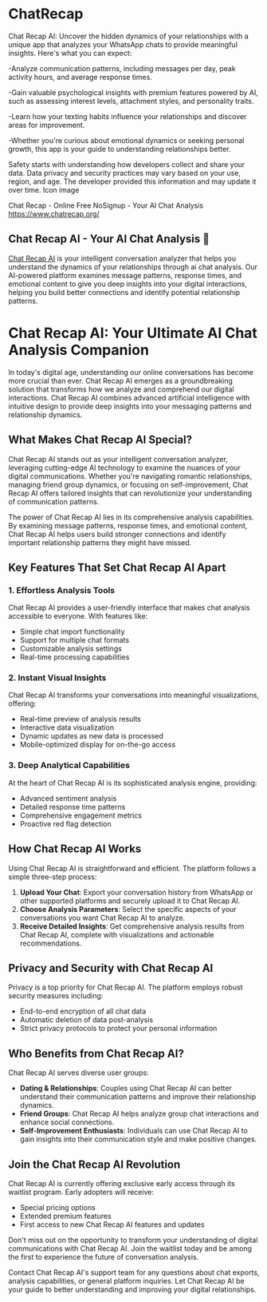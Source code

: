 # ChatRecap
Chat Recap AI: Uncover the hidden dynamics of your relationships with a unique app that analyzes your WhatsApp chats to provide meaningful insights. Here's what you can expect:

-Analyze communication patterns, including messages per day, peak activity hours, and average response times.

-Gain valuable psychological insights with premium features powered by AI, such as assessing interest levels, attachment styles, and personality traits.

-Learn how your texting habits influence your relationships and discover areas for improvement.

-Whether you're curious about emotional dynamics or seeking personal growth, this app is your guide to understanding relationships better.


Safety starts with understanding how developers collect and share your data. Data privacy and security practices may vary based on your use, region, and age. The developer provided this information and may update it over time.
Icon image


Chat Recap  - Online Free NoSignup - Your AI Chat Analysis https://www.chatrecap.org/

## Chat Recap AI - Your AI Chat Analysis 💌

[Chat Recap AI]([https://chatrecapai.org](https://www.chatrecap.org/)) is your intelligent conversation analyzer that helps you understand the dynamics of your relationships through ai chat analysis. Our AI-powered platform examines message patterns, response times, and emotional content to give you deep insights into your digital interactions, helping you build better connections and identify potential relationship patterns.

# Chat Recap AI: Your Ultimate AI Chat Analysis Companion

In today's digital age, understanding our online conversations has become more crucial than ever. Chat Recap AI emerges as a groundbreaking solution that transforms how we analyze and comprehend our digital interactions. Chat Recap AI combines advanced artificial intelligence with intuitive design to provide deep insights into your messaging patterns and relationship dynamics.

## What Makes Chat Recap AI Special?

Chat Recap AI stands out as your intelligent conversation analyzer, leveraging cutting-edge AI technology to examine the nuances of your digital communications. Whether you're navigating romantic relationships, managing friend group dynamics, or focusing on self-improvement, Chat Recap AI offers tailored insights that can revolutionize your understanding of communication patterns.

The power of Chat Recap AI lies in its comprehensive analysis capabilities. By examining message patterns, response times, and emotional content, Chat Recap AI helps users build stronger connections and identify important relationship patterns they might have missed.

## Key Features That Set Chat Recap AI Apart

### 1. Effortless Analysis Tools
Chat Recap AI provides a user-friendly interface that makes chat analysis accessible to everyone. With features like:
- Simple chat import functionality
- Support for multiple chat formats
- Customizable analysis settings
- Real-time processing capabilities

### 2. Instant Visual Insights
Chat Recap AI transforms your conversations into meaningful visualizations, offering:
- Real-time preview of analysis results
- Interactive data visualization
- Dynamic updates as new data is processed
- Mobile-optimized display for on-the-go access

### 3. Deep Analytical Capabilities
At the heart of Chat Recap AI is its sophisticated analysis engine, providing:
- Advanced sentiment analysis
- Detailed response time patterns
- Comprehensive engagement metrics
- Proactive red flag detection

## How Chat Recap AI Works

Using Chat Recap AI is straightforward and efficient. The platform follows a simple three-step process:

1. **Upload Your Chat**: Export your conversation history from WhatsApp or other supported platforms and securely upload it to Chat Recap AI.
2. **Choose Analysis Parameters**: Select the specific aspects of your conversations you want Chat Recap AI to analyze.
3. **Receive Detailed Insights**: Get comprehensive analysis results from Chat Recap AI, complete with visualizations and actionable recommendations.

## Privacy and Security with Chat Recap AI

Privacy is a top priority for Chat Recap AI. The platform employs robust security measures including:
- End-to-end encryption of all chat data
- Automatic deletion of data post-analysis
- Strict privacy protocols to protect your personal information

## Who Benefits from Chat Recap AI?

Chat Recap AI serves diverse user groups:

- **Dating & Relationships**: Couples using Chat Recap AI can better understand their communication patterns and improve their relationship dynamics.
- **Friend Groups**: Chat Recap AI helps analyze group chat interactions and enhance social connections.
- **Self-Improvement Enthusiasts**: Individuals can use Chat Recap AI to gain insights into their communication style and make positive changes.

## Join the Chat Recap AI Revolution

Chat Recap AI is currently offering exclusive early access through its waitlist program. Early adopters will receive:
- Special pricing options
- Extended premium features
- First access to new Chat Recap AI features and updates

Don't miss out on the opportunity to transform your understanding of digital communications with Chat Recap AI. Join the waitlist today and be among the first to experience the future of conversation analysis.

Contact Chat Recap AI's support team for any questions about chat exports, analysis capabilities, or general platform inquiries. Let Chat Recap AI be your guide to better understanding and improving your digital relationships.

<!--
**chatrecapai/chatrecapai** is a ✨ _special_ ✨ repository because its `README.md` (this file) appears on your GitHub profile.

Here are some ideas to get you started:

- 🔭 I’m currently working on ...
- 🌱 I’m currently learning ...
- 👯 I’m looking to collaborate on ...
- 🤔 I’m looking for help with ...
- 💬 Ask me about ...
- 📫 How to reach me: ...
- 😄 Pronouns: ...
- ⚡ Fun fact: ...
-->
